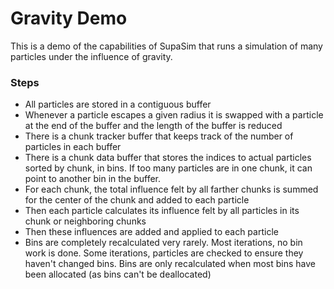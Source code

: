 # Gravity Demo
This is a demo of the capabilities of SupaSim that runs a simulation of many particles under the influence of gravity.

### Steps
* All particles are stored in a contiguous buffer
* Whenever a particle escapes a given radius it is swapped with a particle at the end of the buffer and the length of the buffer is reduced
* There is a chunk tracker buffer that keeps track of the number of particles in each buffer
* There is a chunk data buffer that stores the indices to actual particles sorted by chunk, in bins. If too many particles are in
one chunk, it can point to another bin in the buffer.
* For each chunk, the total influence felt by all farther chunks is summed for the center of the chunk and added to each particle
* Then each particle calculates its influence felt by all particles in its chunk or neighboring chunks
* Then these influences are added and applied to each particle
* Bins are completely recalculated very rarely. Most iterations, no bin work is done. Some iterations, particles are checked
to ensure they haven't changed bins. Bins are only recalculated when most bins have been allocated (as bins can't be deallocated)